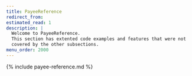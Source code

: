 ```yaml
---
title: PayeeReference
redirect_from:
estimated_read: 1
description: |
  Welcome to PayeeReference.
  This section has extented code examples and features that were not
  covered by the other subsections.
menu_order: 2000
---
```


{% include payee-reference.md %}